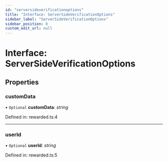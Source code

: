 ```yaml
---
id: "serversideverificationoptions"
title: "Interface: ServerSideVerificationOptions"
sidebar_label: "ServerSideVerificationOptions"
sidebar_position: 0
custom_edit_url: null
---
```


# Interface: ServerSideVerificationOptions

## Properties

### customData

• `Optional` **customData**: *string*

Defined in: rewarded.ts:4

___

### userId

• `Optional` **userId**: *string*

Defined in: rewarded.ts:5
